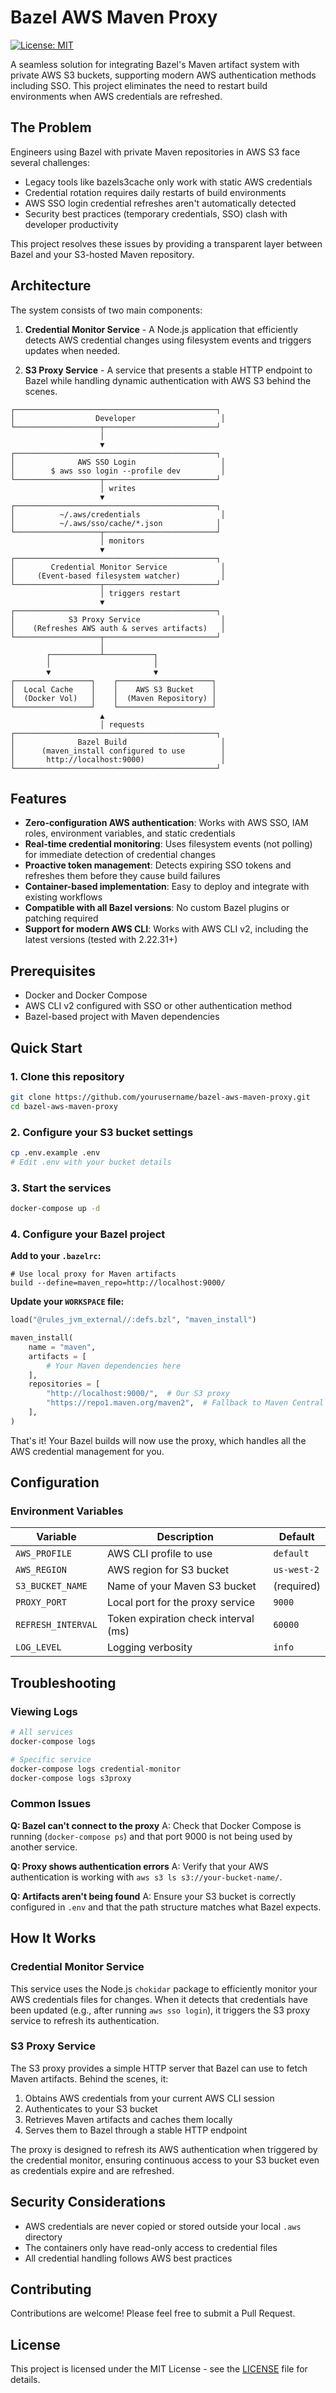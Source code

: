 # Bazel AWS Maven Proxy

[![License: MIT](https://img.shields.io/badge/License-MIT-blue.svg)](LICENSE)

A seamless solution for integrating Bazel's Maven artifact system with private AWS S3 buckets, supporting modern AWS authentication methods including SSO. This project eliminates the need to restart build environments when AWS credentials are refreshed.

## The Problem

Engineers using Bazel with private Maven repositories in AWS S3 face several challenges:

- Legacy tools like bazels3cache only work with static AWS credentials
- Credential rotation requires daily restarts of build environments
- AWS SSO login credential refreshes aren't automatically detected
- Security best practices (temporary credentials, SSO) clash with developer productivity

This project resolves these issues by providing a transparent layer between Bazel and your S3-hosted Maven repository.

## Architecture

The system consists of two main components:

1. **Credential Monitor Service** - A Node.js application that efficiently detects AWS credential changes using filesystem events and triggers updates when needed.

2. **S3 Proxy Service** - A service that presents a stable HTTP endpoint to Bazel while handling dynamic authentication with AWS S3 behind the scenes.

```
┌─────────────────────────────────────────────┐
│                  Developer                   │
└───────────────────┬─────────────────────────┘
                    │
                    ▼
┌─────────────────────────────────────────────┐
│              AWS SSO Login                   │
│        $ aws sso login --profile dev         │
└───────────────────┬─────────────────────────┘
                    │ writes
                    ▼
┌─────────────────────────────────────────────┐
│          ~/.aws/credentials                  │
│          ~/.aws/sso/cache/*.json            │
└───────────────────┬─────────────────────────┘
                    │ monitors
                    ▼
┌─────────────────────────────────────────────┐
│        Credential Monitor Service            │
│     (Event-based filesystem watcher)         │
└───────────────────┬─────────────────────────┘
                    │ triggers restart
                    ▼
┌─────────────────────────────────────────────┐
│            S3 Proxy Service                  │
│    (Refreshes AWS auth & serves artifacts)   │
└───────────────────┬─────────────────────────┘
                    │
        ┌───────────┴───────────┐
        │                       │
        ▼                       ▼
┌─────────────────┐    ┌─────────────────────┐
│  Local Cache    │    │    AWS S3 Bucket    │
│  (Docker Vol)   │    │  (Maven Repository) │
└─────────────────┘    └─────────────────────┘
                    ▲
                    │ requests
┌─────────────────────────────────────────────┐
│              Bazel Build                     │
│      (maven_install configured to use        │
│       http://localhost:9000)                 │
└─────────────────────────────────────────────┘
```

## Features

- **Zero-configuration AWS authentication**: Works with AWS SSO, IAM roles, environment variables, and static credentials
- **Real-time credential monitoring**: Uses filesystem events (not polling) for immediate detection of credential changes
- **Proactive token management**: Detects expiring SSO tokens and refreshes them before they cause build failures
- **Container-based implementation**: Easy to deploy and integrate with existing workflows
- **Compatible with all Bazel versions**: No custom Bazel plugins or patching required
- **Support for modern AWS CLI**: Works with AWS CLI v2, including the latest versions (tested with 2.22.31+)

## Prerequisites

- Docker and Docker Compose
- AWS CLI v2 configured with SSO or other authentication method
- Bazel-based project with Maven dependencies

## Quick Start

### 1. Clone this repository

```bash
git clone https://github.com/yourusername/bazel-aws-maven-proxy.git
cd bazel-aws-maven-proxy
```

### 2. Configure your S3 bucket settings

```bash
cp .env.example .env
# Edit .env with your bucket details
```

### 3. Start the services

```bash
docker-compose up -d
```

### 4. Configure your Bazel project

**Add to your `.bazelrc`:**

```
# Use local proxy for Maven artifacts
build --define=maven_repo=http://localhost:9000/
```

**Update your `WORKSPACE` file:**

```python
load("@rules_jvm_external//:defs.bzl", "maven_install")

maven_install(
    name = "maven",
    artifacts = [
        # Your Maven dependencies here
    ],
    repositories = [
        "http://localhost:9000/",  # Our S3 proxy
        "https://repo1.maven.org/maven2",  # Fallback to Maven Central
    ],
)
```

That's it! Your Bazel builds will now use the proxy, which handles all the AWS credential management for you.

## Configuration

### Environment Variables

| Variable | Description | Default |
|----------|-------------|---------|
| `AWS_PROFILE` | AWS CLI profile to use | `default` |
| `AWS_REGION` | AWS region for S3 bucket | `us-west-2` |
| `S3_BUCKET_NAME` | Name of your Maven S3 bucket | (required) |
| `PROXY_PORT` | Local port for the proxy service | `9000` |
| `REFRESH_INTERVAL` | Token expiration check interval (ms) | `60000` |
| `LOG_LEVEL` | Logging verbosity | `info` |

## Troubleshooting

### Viewing Logs

```bash
# All services
docker-compose logs

# Specific service
docker-compose logs credential-monitor
docker-compose logs s3proxy
```

### Common Issues

**Q: Bazel can't connect to the proxy**
A: Check that Docker Compose is running (`docker-compose ps`) and that port 9000 is not being used by another service.

**Q: Proxy shows authentication errors**
A: Verify that your AWS authentication is working with `aws s3 ls s3://your-bucket-name/`.

**Q: Artifacts aren't being found**
A: Ensure your S3 bucket is correctly configured in `.env` and that the path structure matches what Bazel expects.

## How It Works

### Credential Monitor Service

This service uses the Node.js `chokidar` package to efficiently monitor your AWS credentials files for changes. When it detects that credentials have been updated (e.g., after running `aws sso login`), it triggers the S3 proxy service to refresh its authentication.

### S3 Proxy Service

The S3 proxy provides a simple HTTP server that Bazel can use to fetch Maven artifacts. Behind the scenes, it:

1. Obtains AWS credentials from your current AWS CLI session
2. Authenticates to your S3 bucket
3. Retrieves Maven artifacts and caches them locally
4. Serves them to Bazel through a stable HTTP endpoint

The proxy is designed to refresh its AWS authentication when triggered by the credential monitor, ensuring continuous access to your S3 bucket even as credentials expire and are refreshed.

## Security Considerations

- AWS credentials are never copied or stored outside your local `.aws` directory
- The containers only have read-only access to credential files
- All credential handling follows AWS best practices

## Contributing

Contributions are welcome! Please feel free to submit a Pull Request.

## License

This project is licensed under the MIT License - see the [LICENSE](LICENSE) file for details.
